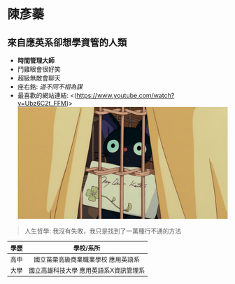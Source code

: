 # 陳彥蓁
## 來自應英系卻想學資管的人類
- **時間管理大師**
- 鬥雞眼會很好笑
- 超級無敵會聊天
- 座右銘: _道不同不相為謀_
- 最喜歡的網站連結: <(https://www.youtube.com/watch?v=Ubz6C2t_FFM)>
![黑貓奇奇](1000012640.jpg)
> 人生哲學: 我沒有失敗，我只是找到了一萬種行不通的方法

| 學歷 | 學校/系所| 
|:---|:---:|
| 高中 | 國立苗栗高級商業職業學校 應用英語系 | 
| 大學 | 國立高雄科技大學 應用英語系X資訊管理系 | 
